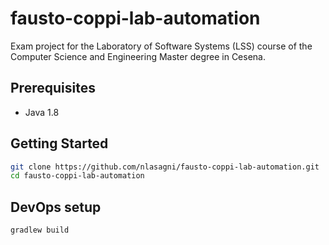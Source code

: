 # fausto-coppi-lab-automation
Exam project for the Laboratory of Software Systems (LSS) course of the Computer Science and Engineering Master degree in Cesena.

## Prerequisites

* Java 1.8

## Getting Started

```bash
git clone https://github.com/nlasagni/fausto-coppi-lab-automation.git
cd fausto-coppi-lab-automation
```

## DevOps setup
```bash
gradlew build
```
